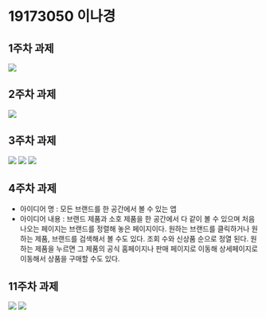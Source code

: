 # 19173050 이나경

## 1주차 과제
<img width="" height="" src="./png/19173050-1.PNG">

## 2주차 과제
<img width="" height="" src="./png/19173050-2.PNG">

## 3주차 과제
<img width="" height="" src="./png/19173050-3-1.PNG">
<img width="" height="" src="./png/19173050-3-2.PNG">
<img width="" height="" src="./png/19173050-3-3.PNG">

## 4주차 과제

 - 아이디어 명 : 모든 브랜드를 한 공간에서 볼 수 있는 앱
 - 아이디어 내용 : 브랜드 제품과 소호 제품을 한 공간에서 다 같이 볼 수 있으며 처음 나오는 페이지는 브랜드를 정렬해 놓은 페이지이다. 원하는 브랜드를 클릭하거나 원하는 제품, 브랜드를 검색해서 볼 수도 있다. 조회 수와 신상품 순으로 정열 된다. 원하는 제품을 누르면 그 제품의 공식 홈페이지나 판매 페이지로 이동해 상세페이지로 이동해서 상품을 구매할 수도 있다.

## 11주차 과제
<img width="" height="" src="./png/19173050-11-1.PNG">
<img width="" height="" src="./png/19173050-11-2.PNG">
